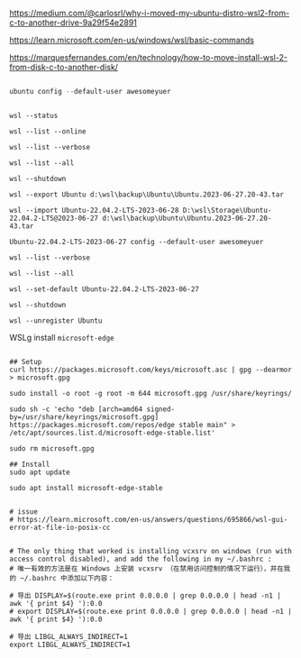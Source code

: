 https://medium.com/@carlosrl/why-i-moved-my-ubuntu-distro-wsl2-from-c-to-another-drive-9a29f54e2891

https://learn.microsoft.com/en-us/windows/wsl/basic-commands

https://marquesfernandes.com/en/technology/how-to-move-install-wsl-2-from-disk-c-to-another-disk/

```powershell

ubuntu config --default-user awesomeyuer

```


```dos

wsl --status

wsl --list --online

wsl --list --verbose

wsl --list --all

wsl --shutdown

wsl --export Ubuntu d:\wsl\backup\Ubuntu\Ubuntu.2023-06-27.20-43.tar

wsl --import Ubuntu-22.04.2-LTS-2023-06-28 D:\wsl\Storage\Ubuntu-22.04.2-LTS@2023-06-27 d:\wsl\backup\Ubuntu\Ubuntu.2023-06-27.20-43.tar

Ubuntu-22.04.2-LTS-2023-06-27 config --default-user awesomeyuer

wsl --list --verbose

wsl --list --all

wsl --set-default Ubuntu-22.04.2-LTS-2023-06-27

wsl --shutdown

wsl --unregister Ubuntu

```

WSLg install `microsoft-edge`

```

## Setup
curl https://packages.microsoft.com/keys/microsoft.asc | gpg --dearmor > microsoft.gpg

sudo install -o root -g root -m 644 microsoft.gpg /usr/share/keyrings/

sudo sh -c 'echo "deb [arch=amd64 signed-by=/usr/share/keyrings/microsoft.gpg] https://packages.microsoft.com/repos/edge stable main" > /etc/apt/sources.list.d/microsoft-edge-stable.list'

sudo rm microsoft.gpg

## Install
sudo apt update

sudo apt install microsoft-edge-stable


# issue
# https://learn.microsoft.com/en-us/answers/questions/695866/wsl-gui-error-at-file-io-posix-cc


# The only thing that worked is installing vcxsrv on windows (run with access control disabled), and add the following in my ~/.bashrc :
# 唯一有效的方法是在 Windows 上安装 vcxsrv （在禁用访问控制的情况下运行），并在我的 ~/.bashrc 中添加以下内容：

# 导出 DISPLAY=$(route.exe print 0.0.0.0 | grep 0.0.0.0 | head -n1 | awk '{ print $4} '):0.0
# export DISPLAY=$(route.exe print 0.0.0.0 | grep 0.0.0.0 | head -n1 | awk '{ print $4} '):0.0

# 导出 LIBGL_ALWAYS_INDIRECT=1
export LIBGL_ALWAYS_INDIRECT=1

```